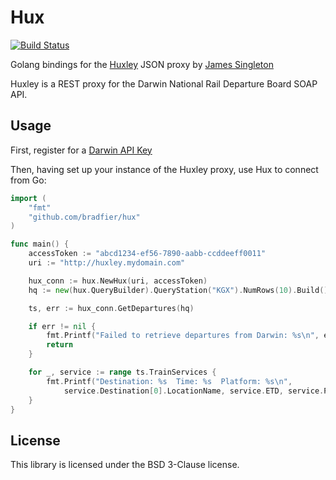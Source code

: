 # Hux
[![Build Status](https://travis-ci.org/bradfier/hux.svg?branch=master)](https://travis-ci.org/bradfier/hux)

Golang bindings for the [Huxley](https://huxley.unop.uk/) JSON proxy by [James Singleton](https://github.com/jpsingleton)

Huxley is a REST proxy for the Darwin National Rail Departure Board SOAP API.

## Usage
First, register for a [Darwin API Key](http://realtime.nationalrail.co.uk/OpenLDBWSRegistration/)

Then, having set up your instance of the Huxley proxy, use Hux to connect from Go:


`````go
import (
	"fmt"
	"github.com/bradfier/hux"
)

func main() {
	accessToken := "abcd1234-ef56-7890-aabb-ccddeeff0011"
	uri := "http://huxley.mydomain.com"

	hux_conn := hux.NewHux(uri, accessToken)
	hq := new(hux.QueryBuilder).QueryStation("KGX").NumRows(10).Build()

	ts, err := hux_conn.GetDepartures(hq)

	if err != nil {
		fmt.Printf("Failed to retrieve departures from Darwin: %s\n", err)
		return
	}

	for _, service := range ts.TrainServices {
		fmt.Printf("Destination: %s  Time: %s  Platform: %s\n",
			service.Destination[0].LocationName, service.ETD, service.Platform)
	}
}
`````

## License
This library is licensed under the BSD 3-Clause license.